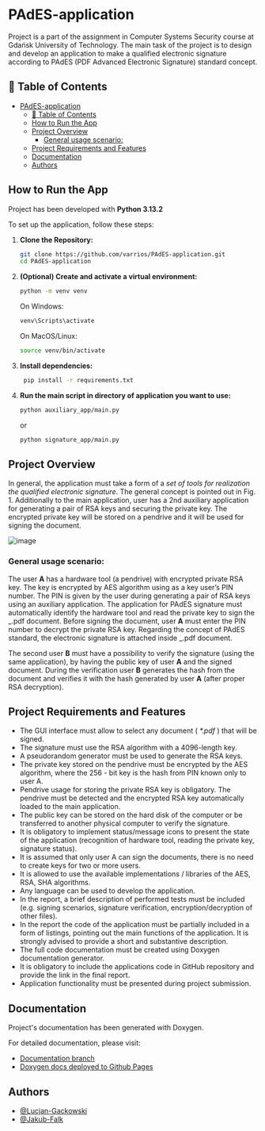 # PAdES-application

Project is a part of the assignment in Computer Systems Security course at Gdańsk University of Technology.
The main task of the project is to design and develop an application to make a qualified electronic signature according to PAdES (PDF Advanced Electronic Signature) standard concept.

## 📖 Table of Contents

- [PAdES-application](#pades-application)
  - [📖 Table of Contents](#-table-of-contents)
  - [How to Run the App](#how-to-run-the-app)
  - [Project Overview](#project-overview)
    - [General usage scenario:](#general-usage-scenario)
  - [Project Requirements and Features](#project-requirements-and-features)
  - [Documentation](#documentation)
  - [Authors](#authors)

## How to Run the App

Project has been developed with **Python 3.13.2**

To set up the application, follow these steps:

1. **Clone the Repository:**

   ```bash
   git clone https://github.com/varrios/PAdES-application.git
   cd PAdES-application

   ```

2. **(Optional) Create and activate a virtual environment:**

   ```bash
   python -m venv venv
   ```

   On Windows:

   ```bash
   venv\Scripts\activate
   ```

   On MacOS/Linux:

   ```bash
   source venv/bin/activate
   ```

3. **Install dependencies:**

   ```bash
    pip install -r requirements.txt
   ```

4. **Run the main script in directory of application you want to use:**

   ```bash
   python auxiliary_app/main.py
   ```

   or

   ```bash
   python signature_app/main.py
   ```

## Project Overview

In general, the application must take a form of a _set of
tools for realization the qualified electronic signature_. The general concept is pointed
out in Fig. 1. Additionally to the main application, user has a 2nd auxiliary application
for generating a pair of RSA keys and securing the private key. The encrypted private
key will be stored on a pendrive and it will be used for signing the document.

![image](https://github.com/user-attachments/assets/1980c871-3329-4789-a82f-b8485cee06b4)

### General usage scenario:

The user **A** has a hardware tool (a pendrive) with encrypted private RSA key. The
key is encrypted by AES algorithm using as a key user’s PIN number. The PIN is given
by the user during generating a pair of RSA keys using an auxiliary application. The
application for PAdES signature must automatically identify the hardware tool and read
the private key to sign the _.pdf document. Before signing the document, user **A** must
enter the PIN number to decrypt the private RSA key. Regarding the concept of PAdES
standard, the electronic signature is attached inside _.pdf document.

The second user **B** must have a possibility to verify the signature (using the same
application), by having the public key of user **A** and the signed document. During the
verification user **B** generates the hash from the document and verifies it with the hash
generated by user **A** (after proper RSA decryption).

## Project Requirements and Features

- The GUI interface must allow to select any document ( _\*.pdf_ ) that will be signed.
- The signature must use the RSA algorithm with a 4096-length key.
- A pseudorandom generator must be used to generate the RSA keys.
- The private key stored on the pendrive must be encrypted by the AES algorithm,
  where the 256 - bit key is the hash from PIN known only to user A.
- Pendrive usage for storing the private RSA key is obligatory. The pendrive must
  be detected and the encrypted RSA key automatically loaded to the main
  application.
- The public key can be stored on the hard disk of the computer or be transferred
  to another physical computer to verify the signature.
- It is obligatory to implement status/message icons to present the state of the
  application (recognition of hardware tool, reading the private key, signature
  status).
- It is assumed that only user A can sign the documents, there is no need to create
  keys for two or more users.
- It is allowed to use the available implementations / libraries of the AES, RSA,
  SHA algorithms.
- Any language can be used to develop the application.
- In the report, a brief description of performed tests must be included (e.g.
  signing scenarios, signature verification, encryption/decryption of other files).
- In the report the code of the application must be partially included in a form of
  listings, pointing out the main functions of the application. It is strongly advised
  to provide a short and substantive description.
- The full code documentation must be created using Doxygen documentation
  generator.
- It is obligatory to include the applications code in GitHub repository and provide
  the link in the final report.
- Application functionality must be presented during project submission.

## Documentation

Project's documentation has been generated with Doxygen.

For detailed documentation, please visit:

- [Documentation branch](https://github.com/varrios/PAdES-application/tree/gh-pages)
- [Doxygen docs deployed to Github Pages](https://varrios.github.io/PAdES-application/)

## Authors

- [@Lucjan-Gackowski](https://github.com/varrios)
- [@Jakub-Falk](https://github.com/kvba1337)
